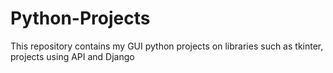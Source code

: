 # Python-Projects
This repository contains my GUI python projects on libraries such as tkinter, projects using API and Django
